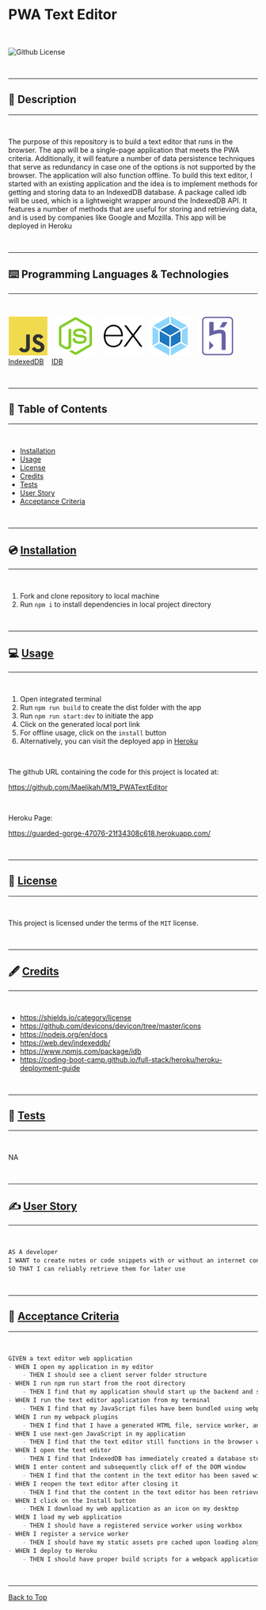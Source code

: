 # PWA Text Editor

</br>

![Github License](https://img.shields.io/badge/license-MIT-blue.svg)

</br>

---

##   📝 Description


---

</br>

The purpose of this repository is to build a text editor that runs in the browser. The app will be a single-page application that meets the PWA criteria. Additionally, it will feature a number of data persistence techniques that serve as redundancy in case one of the options is not supported by the browser. The application will also function offline. To build this text editor, I started with an existing application and the idea is to implement methods for getting and storing data to an IndexedDB database. A package called idb will be used, which is a lightweight wrapper around the IndexedDB API. It features a number of methods that are useful for storing and retrieving data, and is used by companies like Google and Mozilla. This app will be deployed in Heroku

</br>

---


##   ⌨️ Programming Languages & Technologies
---

</br>

<div style="display: inline_block">

[![JavaScript](./assets/javascript.svg)](https://devdocs.io/javascript/)
&nbsp;&nbsp;
[![NodeJS](./assets/nodejs.svg)](https://nodejs.org/en/docs)
&nbsp;&nbsp;
[![ExpressJS](./assets/expressjs.svg)](https://expressjs.com/en/4x/api.html)
&nbsp;&nbsp;
[![WebPack](./assets/webpack.svg)](https://webpack.js.org/)
&nbsp;&nbsp;
[![Heroku](./assets/heroku.svg)](https://devcenter.heroku.com/categories/reference)
&nbsp;&nbsp;
[IndexedDB](https://web.dev/indexeddb/)
&nbsp;&nbsp;
[IDB](https://www.npmjs.com/package/idb)
&nbsp;&nbsp;


</div>

</br>


---

## 📑 Table of Contents

---

</br>

- [Installation](#💿-installation)
- [Usage](#💻-usage)
- [License](#🔏-license)
- [Credits](#🖋️-credits)
- [Tests](#🧪-tests)
- [User Story](#✍️-user-story)
- [Acceptance Criteria](#👏-acceptance-criteria)


</br>


---

##  💿 [Installation](#📑-table-of-contents)

---

</br>

1. Fork and clone repository to local machine 
2. Run `npm i` to install dependencies in local project directory



</br>


---

##   💻 [Usage](#📑-table-of-contents)

---

</br>

1. Open integrated terminal
2. Run `npm run build` to create the dist folder with the app
3. Run `npm run start:dev` to initiate the app
4. Click on the generated local port link
5. For offline usage, click on the `install` button
6. Alternatively, you can visit the deployed app in [Heroku](https://guarded-gorge-47076-21f34308c618.herokuapp.com/)


</br>

The github URL containing the code for this project is located at:

https://github.com/Maelikah/M19_PWATextEditor

</br>


Heroku Page:

https://guarded-gorge-47076-21f34308c618.herokuapp.com/


</br>


---

##  🔏 [License](#📑-table-of-contents)

---

</br>


 This project is licensed under the terms of the `MIT` license. 


</br>


---

## 🖋️ [Credits](#📑-table-of-contents)

---

</br>


- https://shields.io/category/license
- https://github.com/devicons/devicon/tree/master/icons
- https://nodejs.org/en/docs
- https://web.dev/indexeddb/
- https://www.npmjs.com/package/idb
- https://coding-boot-camp.github.io/full-stack/heroku/heroku-deployment-guide


</br>


---

##   🧪 [Tests](#📑-table-of-contents)

---

</br>



NA


</br>


---

## ✍️ [User Story](#📑-table-of-contents)

---

</br>

```md
AS A developer
I WANT to create notes or code snippets with or without an internet connection
SO THAT I can reliably retrieve them for later use
```


</br>

---

## 👏 [Acceptance Criteria](#📑-table-of-contents)

---

</br>


```md
GIVEN a text editor web application
- WHEN I open my application in my editor
    - THEN I should see a client server folder structure
- WHEN I run npm run start from the root directory
    - THEN I find that my application should start up the backend and serve the client
- WHEN I run the text editor application from my terminal
    - THEN I find that my JavaScript files have been bundled using webpack
- WHEN I run my webpack plugins
    - THEN I find that I have a generated HTML file, service worker, and a manifest file
- WHEN I use next-gen JavaScript in my application
    - THEN I find that the text editor still functions in the browser without errors
- WHEN I open the text editor
    - THEN I find that IndexedDB has immediately created a database storage
- WHEN I enter content and subsequently click off of the DOM window
    - THEN I find that the content in the text editor has been saved with IndexedDB
- WHEN I reopen the text editor after closing it
    - THEN I find that the content in the text editor has been retrieved from our IndexedDB
- WHEN I click on the Install button
    - THEN I download my web application as an icon on my desktop
- WHEN I load my web application
    - THEN I should have a registered service worker using workbox
- WHEN I register a service worker
    - THEN I should have my static assets pre cached upon loading along with subsequent pages and static assets
- WHEN I deploy to Heroku
    - THEN I should have proper build scripts for a webpack application
```

</br>


---

[Back to Top](#pwa-text-editor)

